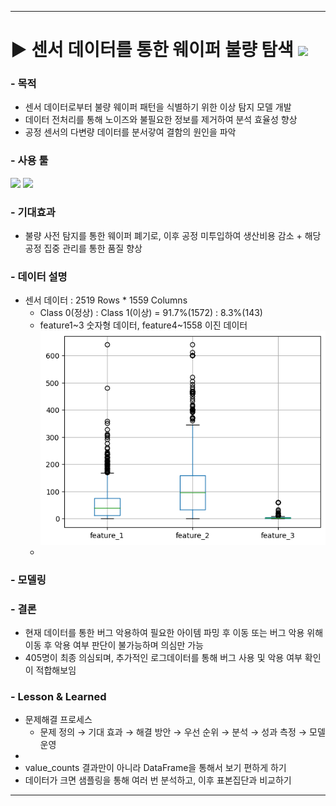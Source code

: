 ***

# ▶ 센서 데이터를 통한 웨이퍼 불량 탐색 <img src="https://img.shields.io/badge/Personal_Project-000000"/>

### - 목적

- 센서 데이터로부터 불량 웨이퍼 패턴을 식별하기 위한 이상 탐지 모델 개발
- 데이터 전처리를 통해 노이즈와 불필요한 정보를 제거하여 분석 효율성 향상
- 공정 센서의 다변량 데이터를 분서갛여 결함의 원인을 파악

### - 사용 툴

<img src="https://img.shields.io/badge/Python-3776AB?style=flat&logo=python&logoColor=white"/> <img src="https://img.shields.io/badge/VisualStudioCode-007ACC?style=flat&logo=visualstudiocode&logoColor=white"/>

### - 기대효과
- 불량 사전 탐지를 통한 웨이퍼 폐기로, 이후 공정 미투입하여 생산비용 감소 + 해당 공정 집중 관리를 통한 품질 향상

### - 데이터 설명
- 센서 데이터 : 2519 Rows * 1559 Columns
  - Class 0(정상) : Class 1(이상) = 91.7%(1572) : 8.3%(143)
  - feature1~3 숫자형 데이터, feature4~1558 이진 데이터
  ![alt text](image.png)
  - 

### - 모델링



### - 결론

- 현재 데이터를 통한 버그 악용하여 필요한 아이템 파밍 후 이동 또는 버그 악용 위해 이동 후 악용 여부 판단이 불가능하며 의심만 가능
- 405명이 최종 의심되며, 추가적인 로그데이터를 통해 버그 사용 및 악용 여부 확인이 적합해보임

### - Lesson & Learned
- 문제해결 프로세스
  - 문제 정의 → 기대 효과 → 해결 방안 → 우선 순위 → 분석 → 성과 측정 → 모델 운영
- 
- value_counts 결과만이 아니라 DataFrame을 통해서 보기 편하게 하기
- 데이터가 크면 샘플링을 통해 여러 번 분석하고, 이후 표본집단과 비교하기

***